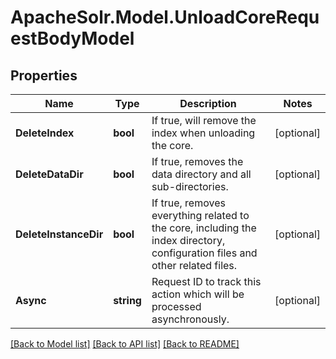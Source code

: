 # ApacheSolr.Model.UnloadCoreRequestBodyModel

## Properties

Name | Type | Description | Notes
------------ | ------------- | ------------- | -------------
**DeleteIndex** | **bool** | If true, will remove the index when unloading the core. | [optional] 
**DeleteDataDir** | **bool** | If true, removes the data directory and all sub-directories. | [optional] 
**DeleteInstanceDir** | **bool** | If true, removes everything related to the core, including the index directory, configuration files and other related files. | [optional] 
**Async** | **string** | Request ID to track this action which will be processed asynchronously. | [optional] 

[[Back to Model list]](../README.md#documentation-for-models) [[Back to API list]](../README.md#documentation-for-api-endpoints) [[Back to README]](../README.md)

